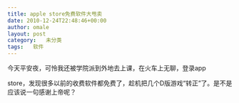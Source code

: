 ```yaml
---
title: apple store免费软件大甩卖
date: 2010-12-24T22:48:46+00:00
author: omale
layout: post
category:   未分类  
tags:   软件
---
```


今天平安夜，可怜我还被学院派到外地去上课，在火车上无聊，登录app
  
store，发现很多以前的收费软件都免费了，趁机把几个D版游戏“转正”了。是不是应该说一句感谢上帝呢？